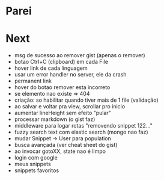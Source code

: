 # Parei

# Next
- msg de sucesso ao remover gist (apenas o remover)
- botao Ctrl+C (clipboard) em cada File
- hover link de cada linguagem
- usar um error handler no server, ele da crash
- permanent link
- hover do botao remover esta incorreto
- se elemento nao existe => 404
- criação: so habilitar quando tiver mais de  1 file (validação)
- ao salvar e voltar pra view, scrollar pro inicio
- aumentar lineHeight sem efeito "pular"
- processar markdown (o gist faz)
- middleware para logar rotas "removendo snippet 122..."
- fuzzy search text com elastic search (mongo nao faz)
- mudar Snippet -> User para population
- busca avançada (ver cheat sheet do gist)
- ao invocar gotoXX, state nao é limpo 
- login com google
- meus snippets
- snippets favoritos
